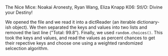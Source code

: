 The Nice Mice: Noakai Aronesty, Ryan Wang, Eliza Knapp
K06: StI/O: Divine your Destiny!

We opened the file and we read it into a dictReader (an iterable dictionary-ish object). 
We then separated the keys and values into two lists and removed the last line ("Total: 99.8").
Finally, we used `random.choices()`. 
This took the keys and values, and read the values as percent chances to get their repective keys and choose one using a weighted randomized selcection algorithm.
